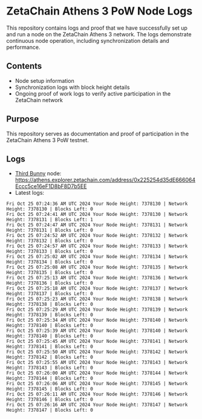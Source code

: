 # ZetaChain Athens 3 PoW Node Logs
This repository contains logs and proof that we have successfully set up and run a node on the ZetaChain Athens 3 network. The logs demonstrate continuous node operation, including synchronization details and performance.

## Contents
- Node setup information
- Synchronization logs with block height details
- Ongoing proof of work logs to verify active participation in the ZetaChain network

## Purpose
This repository serves as documentation and proof of participation in the ZetaChain Athens 3 PoW testnet.

## Logs

- [Third Bunny](https://thirdbunny.xyz/) node: https://athens.explorer.zetachain.com/address/0x225254d35dE666064Eccc5ce16eF1D8bF8D7b5EE
- Latest logs:
```
Fri Oct 25 07:24:36 AM UTC 2024 Your Node Height: 7378130 | Network Height: 7378130 | Blocks Left: 0
Fri Oct 25 07:24:41 AM UTC 2024 Your Node Height: 7378130 | Network Height: 7378131 | Blocks Left: 1
Fri Oct 25 07:24:47 AM UTC 2024 Your Node Height: 7378131 | Network Height: 7378131 | Blocks Left: 0
Fri Oct 25 07:24:52 AM UTC 2024 Your Node Height: 7378132 | Network Height: 7378132 | Blocks Left: 0
Fri Oct 25 07:24:57 AM UTC 2024 Your Node Height: 7378133 | Network Height: 7378133 | Blocks Left: 0
Fri Oct 25 07:25:02 AM UTC 2024 Your Node Height: 7378134 | Network Height: 7378134 | Blocks Left: 0
Fri Oct 25 07:25:08 AM UTC 2024 Your Node Height: 7378135 | Network Height: 7378135 | Blocks Left: 0
Fri Oct 25 07:25:13 AM UTC 2024 Your Node Height: 7378136 | Network Height: 7378136 | Blocks Left: 0
Fri Oct 25 07:25:18 AM UTC 2024 Your Node Height: 7378137 | Network Height: 7378137 | Blocks Left: 0
Fri Oct 25 07:25:23 AM UTC 2024 Your Node Height: 7378138 | Network Height: 7378138 | Blocks Left: 0
Fri Oct 25 07:25:29 AM UTC 2024 Your Node Height: 7378139 | Network Height: 7378139 | Blocks Left: 0
Fri Oct 25 07:25:34 AM UTC 2024 Your Node Height: 7378140 | Network Height: 7378140 | Blocks Left: 0
Fri Oct 25 07:25:39 AM UTC 2024 Your Node Height: 7378140 | Network Height: 7378140 | Blocks Left: 0
Fri Oct 25 07:25:45 AM UTC 2024 Your Node Height: 7378141 | Network Height: 7378141 | Blocks Left: 0
Fri Oct 25 07:25:50 AM UTC 2024 Your Node Height: 7378142 | Network Height: 7378142 | Blocks Left: 0
Fri Oct 25 07:25:55 AM UTC 2024 Your Node Height: 7378143 | Network Height: 7378143 | Blocks Left: 0
Fri Oct 25 07:26:00 AM UTC 2024 Your Node Height: 7378144 | Network Height: 7378144 | Blocks Left: 0
Fri Oct 25 07:26:06 AM UTC 2024 Your Node Height: 7378145 | Network Height: 7378145 | Blocks Left: 0
Fri Oct 25 07:26:11 AM UTC 2024 Your Node Height: 7378146 | Network Height: 7378146 | Blocks Left: 0
Fri Oct 25 07:26:16 AM UTC 2024 Your Node Height: 7378147 | Network Height: 7378147 | Blocks Left: 0
```
